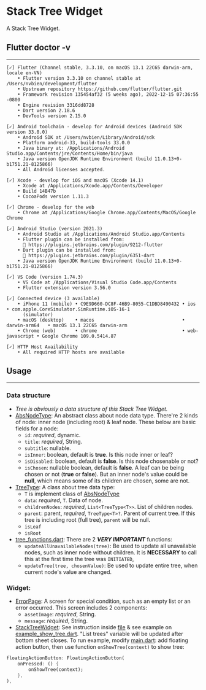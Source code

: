 # Stack Tree Widget

A Stack Tree Widget.

## Flutter doctor -v
-------

```
[✓] Flutter (Channel stable, 3.3.10, on macOS 13.1 22C65 darwin-arm, locale en-VN)
    • Flutter version 3.3.10 on channel stable at /Users/nvbien/development/flutter
    • Upstream repository https://github.com/flutter/flutter.git
    • Framework revision 135454af32 (5 weeks ago), 2022-12-15 07:36:55 -0800
    • Engine revision 3316dd8728
    • Dart version 2.18.6
    • DevTools version 2.15.0

[✓] Android toolchain - develop for Android devices (Android SDK version 33.0.0)
    • Android SDK at /Users/nvbien/Library/Android/sdk
    • Platform android-33, build-tools 33.0.0
    • Java binary at: /Applications/Android Studio.app/Contents/jre/Contents/Home/bin/java
    • Java version OpenJDK Runtime Environment (build 11.0.13+0-b1751.21-8125866)
    • All Android licenses accepted.

[✓] Xcode - develop for iOS and macOS (Xcode 14.1)
    • Xcode at /Applications/Xcode.app/Contents/Developer
    • Build 14B47b
    • CocoaPods version 1.11.3

[✓] Chrome - develop for the web
    • Chrome at /Applications/Google Chrome.app/Contents/MacOS/Google Chrome

[✓] Android Studio (version 2021.3)
    • Android Studio at /Applications/Android Studio.app/Contents
    • Flutter plugin can be installed from:
      🔨 https://plugins.jetbrains.com/plugin/9212-flutter
    • Dart plugin can be installed from:
      🔨 https://plugins.jetbrains.com/plugin/6351-dart
    • Java version OpenJDK Runtime Environment (build 11.0.13+0-b1751.21-8125866)

[✓] VS Code (version 1.74.3)
    • VS Code at /Applications/Visual Studio Code.app/Contents
    • Flutter extension version 3.56.0

[✓] Connected device (3 available)
    • iPhone 11 (mobile) • C9E9D660-DC8F-46B9-8055-C1DBD8490432 • ios            • com.apple.CoreSimulator.SimRuntime.iOS-16-1
      (simulator)
    • macOS (desktop)    • macos                                • darwin-arm64   • macOS 13.1 22C65 darwin-arm
    • Chrome (web)       • chrome                               • web-javascript • Google Chrome 109.0.5414.87

[✓] HTTP Host Availability
    • All required HTTP hosts are available
```

## Usage
-------
### Data structure
- *Tree is obviously a data structure of this Stack Tree Widget.*
- [AbsNodeType](abstract_node_type.dart): An abstract class about node data type. There're 2 kinds of node: inner node (including root) & leaf node. These below are basic fields for a node:
    - `id`: _required_, dynamic.
    - `title`: _required_, String.
    - `subtitle`: nullable.
    - `isInner`:  boolean, default is **true**. Is this node inner or leaf?
    - `isDisabled`:  boolean, default is **false**. Is this node chosenable or not?
    - `isChosen`: nullable boolean, default is **false**. A leaf can be being chosen or not (**true** or **false**). But an inner node's value could be **null**, which means some of its children are chosen, some are not.
- [TreeType<T extends AbsNodeType>](tree_type.dart): A class about tree data type:
    - `T` is implement class of [AbsNodeType](abstract_node_type.dart)
    - `data`: _required_, `T`. Data of node.
    - `childrenNodes`: _required_, `List<TreeType<T>>`. List of children nodes.
    - `parent`: parent, _required_, `TreeType<T>?`. Parent of current tree. If this tree is including root (full tree), `parent` will be null.
    - `isLeaf`
    - `isRoot`
- [tree_functions.dart](tree_functions.dart): There are 2 ***VERY IMPORTANT*** functions:
    - `updateAllUnavailableNodes(tree)`: Be used to update all unavailable nodes, such as inner node without children. It is **NECESSARY** to call this at the first time the tree was `INITIATED`,
    - `updateTree(tree, chosenValue)`: Be used to update entire tree, when current node's value are changed.
### Widget:
- [ErrorPage](error_page.dart): A screen for special condition, such as an empty list or an error occurred. This screen includes 2 components:
    - `assetImage`: _required_, String.
    - `message`: _required_, String.
- [StackTreeWidget](stack_tree_widget.dart): See instruction inside [file](stack_tree_widget.dart) & see example on [example_show_tree.dart](example/example_show_tree.dart). "List trees" variable will be updated after bottom sheet closes. To run example, modify [main.dart](../../../main.dart): add floating action button, then use function `onShowTree(context)` to show tree:
```dart
floatingActionButton: FloatingActionButton(
    onPressed: () {
        onShowTree(context);
    },
),
```